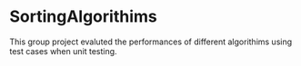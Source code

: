 # SortingAlgorithims
 This group project evaluted the performances of different algorithims using test cases when unit testing.
